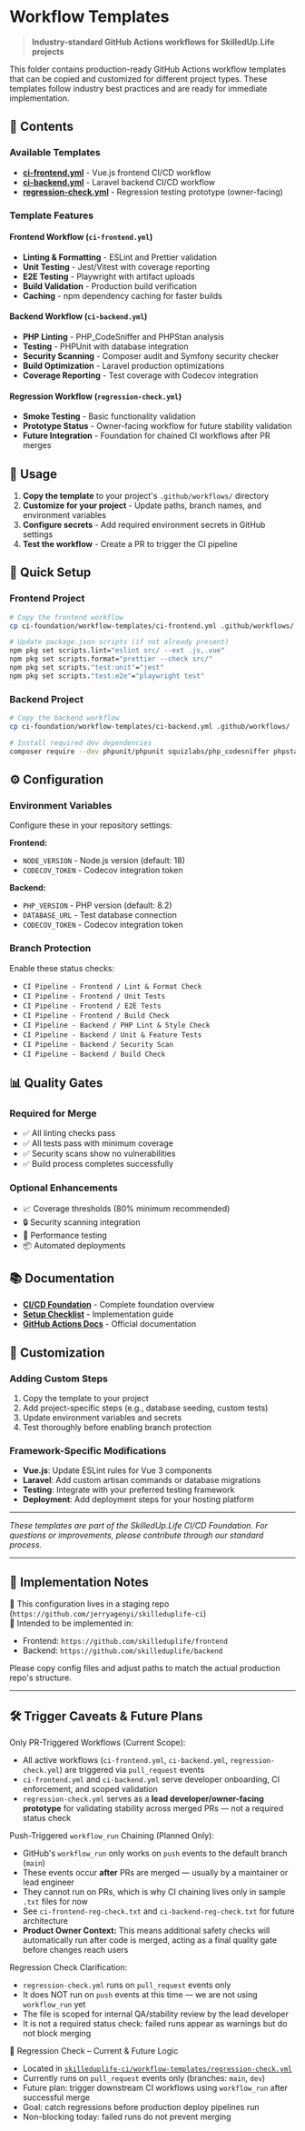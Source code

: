 # Workflow Templates

> **Industry-standard GitHub Actions workflows for SkilledUp.Life projects**

This folder contains production-ready GitHub Actions workflow templates that can be copied and customized for different project types. These templates follow industry best practices and are ready for immediate implementation.

## 📁 Contents

### Available Templates

- **[ci-frontend.yml](./ci-frontend.yml)** - Vue.js frontend CI/CD workflow
- **[ci-backend.yml](./ci-backend.yml)** - Laravel backend CI/CD workflow
- **[regression-check.yml](./regression-check.yml)** - Regression testing prototype (owner-facing)

### Template Features

#### Frontend Workflow (`ci-frontend.yml`)
- **Linting & Formatting** - ESLint and Prettier validation
- **Unit Testing** - Jest/Vitest with coverage reporting
- **E2E Testing** - Playwright with artifact uploads
- **Build Validation** - Production build verification
- **Caching** - npm dependency caching for faster builds

#### Backend Workflow (`ci-backend.yml`)
- **PHP Linting** - PHP_CodeSniffer and PHPStan analysis
- **Testing** - PHPUnit with database integration
- **Security Scanning** - Composer audit and Symfony security checker
- **Build Optimization** - Laravel production optimizations
- **Coverage Reporting** - Test coverage with Codecov integration

#### Regression Workflow (`regression-check.yml`)
- **Smoke Testing** - Basic functionality validation
- **Prototype Status** - Owner-facing workflow for future stability validation
- **Future Integration** - Foundation for chained CI workflows after PR merges

## 🔧 Usage

1. **Copy the template** to your project's `.github/workflows/` directory
2. **Customize for your project** - Update paths, branch names, and environment variables
3. **Configure secrets** - Add required environment secrets in GitHub settings
4. **Test the workflow** - Create a PR to trigger the CI pipeline

## 🚀 Quick Setup

### Frontend Project
```bash
# Copy the frontend workflow
cp ci-foundation/workflow-templates/ci-frontend.yml .github/workflows/

# Update package.json scripts (if not already present)
npm pkg set scripts.lint="eslint src/ --ext .js,.vue"
npm pkg set scripts.format="prettier --check src/"
npm pkg set scripts."test:unit"="jest"
npm pkg set scripts."test:e2e"="playwright test"
```

### Backend Project
```bash
# Copy the backend workflow
cp ci-foundation/workflow-templates/ci-backend.yml .github/workflows/

# Install required dev dependencies
composer require --dev phpunit/phpunit squizlabs/php_codesniffer phpstan/phpstan
```

## ⚙️ Configuration

### Environment Variables
Configure these in your repository settings:

**Frontend:**
- `NODE_VERSION` - Node.js version (default: 18)
- `CODECOV_TOKEN` - Codecov integration token

**Backend:**
- `PHP_VERSION` - PHP version (default: 8.2)
- `DATABASE_URL` - Test database connection
- `CODECOV_TOKEN` - Codecov integration token

### Branch Protection
Enable these status checks:
- `CI Pipeline - Frontend / Lint & Format Check`
- `CI Pipeline - Frontend / Unit Tests`
- `CI Pipeline - Frontend / E2E Tests`
- `CI Pipeline - Frontend / Build Check`
- `CI Pipeline - Backend / PHP Lint & Style Check`
- `CI Pipeline - Backend / Unit & Feature Tests`
- `CI Pipeline - Backend / Security Scan`
- `CI Pipeline - Backend / Build Check`

## 📊 Quality Gates

### Required for Merge
- ✅ All linting checks pass
- ✅ All tests pass with minimum coverage
- ✅ Security scans show no vulnerabilities
- ✅ Build process completes successfully

### Optional Enhancements
- 📈 Coverage thresholds (80% minimum recommended)
- 🔒 Security scanning integration
- 🚀 Performance testing
- 📦 Automated deployments

## 📚 Documentation

- **[CI/CD Foundation](../README.md)** - Complete foundation overview
- **[Setup Checklist](../ci-setup-checklist.md)** - Implementation guide
- **[GitHub Actions Docs](https://docs.github.com/en/actions)** - Official documentation

## 🔄 Customization

### Adding Custom Steps
1. Copy the template to your project
2. Add project-specific steps (e.g., database seeding, custom tests)
3. Update environment variables and secrets
4. Test thoroughly before enabling branch protection

### Framework-Specific Modifications
- **Vue.js**: Update ESLint rules for Vue 3 components
- **Laravel**: Add custom artisan commands or database migrations
- **Testing**: Integrate with your preferred testing framework
- **Deployment**: Add deployment steps for your hosting platform

---

*These templates are part of the SkilledUp.Life CI/CD Foundation. For questions or improvements, please contribute through our standard process.*

---

## 🚧 Implementation Notes

🚧 This configuration lives in a staging repo (`https://github.com/jerryagenyi/skilleduplife-ci`)  
🚀 Intended to be implemented in:
- Frontend: `https://github.com/skilleduplife/frontend`
- Backend: `https://github.com/skilleduplife/backend`

Please copy config files and adjust paths to match the actual production repo's structure.

---

## 🛠 Trigger Caveats & Future Plans

Only PR-Triggered Workflows (Current Scope):
- All active workflows (`ci-frontend.yml`, `ci-backend.yml`, `regression-check.yml`) are triggered via `pull_request` events
- `ci-frontend.yml` and `ci-backend.yml` serve developer onboarding, CI enforcement, and scoped validation
- `regression-check.yml` serves as a **lead developer/owner-facing prototype** for validating stability across merged PRs — not a required status check

Push-Triggered `workflow_run` Chaining (Planned Only):
- GitHub's `workflow_run` only works on `push` events to the default branch (`main`)
- These events occur **after** PRs are merged — usually by a maintainer or lead engineer
- They cannot run on PRs, which is why CI chaining lives only in sample `.txt` files for now
- See `ci-frontend-reg-check.txt` and `ci-backend-reg-check.txt` for future architecture
- **Product Owner Context:** This means additional safety checks will automatically run after code is merged, acting as a final quality gate before changes reach users

Regression Check Clarification:
- `regression-check.yml` runs on `pull_request` events only
- It does NOT run on `push` events at this time — we are not using `workflow_run` yet
- The file is scoped for internal QA/stability review by the lead developer
- It is not a required status check: failed runs appear as warnings but do not block merging

🧪 Regression Check – Current & Future Logic

- Located in [`skilleduplife-ci/workflow-templates/regression-check.yml`](https://github.com/jerryagenyi/skilleduplife-ci/blob/master/ci-foundation/workflow-templates/regression-check.yml)
- Currently runs on `pull_request` events only (branches: `main`, `dev`)
- Future plan: trigger downstream CI workflows using `workflow_run` after successful merge
- Goal: catch regressions before production deploy pipelines run
- Non-blocking today: failed runs do not prevent merging
